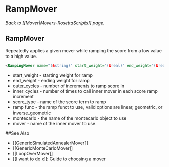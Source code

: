 # RampMover
*Back to [[Mover|Movers-RosettaScripts]] page.*
## RampMover

Repeatedly applies a given mover while ramping the score from a low value to a high value.

```xml
<RampingMover name="(&string)" start_weight="(&real)" end_weight="(&real)" outer_cycles="(&real)" inner_cycles="(&real)" score_type="(&string)" ramp_func="(&string)" montecarlo="(&string)" mover="(&string)"/>
```

-   start\_weight - starting weight for ramp
-   end\_weight - ending weight for ramp
-   outer\_cycles - number of increments to ramp score in
-   inner\_cycles - number of times to call inner mover in each score ramp increment
-   score\_type - name of the score term to ramp
-   ramp func - the ramp funct to use, valid options are linear, geometric, or inverse\_geometric
-   montecarlo - the name of the montecarlo object to use
-   mover - name of the inner mover to use.


##See Also

* [[GenericSimulatedAnnealerMover]]
* [[GenericMonteCarloMover]]
* [[LoopOverMover]]
* [[I want to do x]]: Guide to choosing a mover
